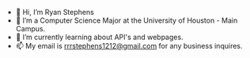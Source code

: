 - 👋 Hi, I’m Ryan Stephens
- 👀 I’m a Computer Science Major at the University of Houston - Main Campus.
- 🌱 I’m currently learning about API's and webpages.
- 📫 My email is rrrstephens1212@gmail.com for any business inquires.

